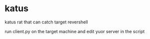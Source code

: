 # katus
katus rat that can catch target revershell

<p>run client.py on the target machine and edit yuor server in the script</p>
